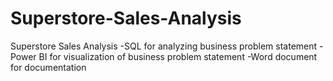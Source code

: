 # Superstore-Sales-Analysis
Superstore Sales Analysis -SQL for analyzing business problem statement -Power BI for visualization of business problem statement -Word document for documentation
